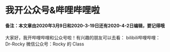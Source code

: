 # 我开公众号&哔哩哔哩啦
#### 备注：本文章由2020年3月9日和2020-3-19日还有2020-4-2日编辑，要记得哦
大家好，我开哔哩哔哩和公众号啦！有兴趣的朋友可以去看：
bilibili哔哩哔哩：Dr-Rocky
微信公众号：Rocky 的 Class

